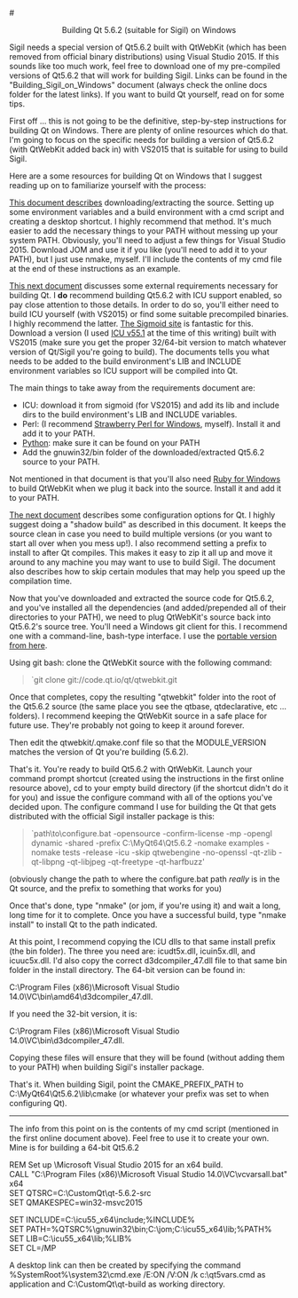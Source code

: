 #<center>Building Qt 5.6.2 (suitable for Sigil) on Windows</center>

Sigil needs a special version of Qt5.6.2 built with QtWebKit (which has been removed from official binary distributions) using Visual Studio 2015. If this sounds like too much work, feel free to download one of my pre-compiled versions of Qt5.6.2 that will work for building Sigil. Links can be found in the "Building_Sigil_on_Windows" document (always check the online docs folder for the latest links). If you want to build Qt yourself, read on for some tips.

First off ... this is not going to be the definitive, step-by-step instructions for building Qt on Windows. There are plenty of online resources which do that. I'm going to focus on the specific needs for building a version of Qt5.6.2 (with QtWebKit added back in) with VS2015 that is suitable for using to build Sigil.

Here are a some resources for building Qt on Windows that I suggest reading up on to familiarize yourself with the process:

[This document describes](http://doc.qt.io/qt-5/windows-building.html) downloading/extracting the source. Setting up some environment variables and a build environment with a cmd script and creating a desktop shortcut. I highly recommend that method. It's much easier to add the necessary things to your PATH without messing up your system PATH. Obviously, you'll need to adjust a few things for Visual Studio 2015. Download JOM and use it if you like (you'll need to add it to your PATH), but I just use nmake, myself. I'll include the contents of my cmd file at the end of these instructions as an example.

[This next document](http://doc.qt.io/qt-5/windows-requirements.html) discusses some external requirements necessary for building Qt. I **do** recommend building Qt5.6.2 with ICU support enabled, so pay close attention to those details. In order to do so, you'll either need to build ICU yourself (with VS2015) or find some suitable precompiled binaries. I highly recommend the latter. [The Sigmoid site](http://www.npcglib.org/~stathis/blog/precompiled-icu/) is fantastic for this. Download a version (I used [ICU v55.1](http://www.npcglib.org/~stathis/blog/precompiled-icu-past/) at the time of this writing) built with VS2015 (make sure you get the proper 32/64-bit version to match whatever version of Qt/Sigil you're going to build). The documents tells you what needs to be added to the build environment's LIB and INCLUDE environment variables so ICU support will be compiled into Qt.

The main things to take away from the requirements document are:

* ICU: download it from sigmoid (for VS2015) and add its lib and include dirs to the build environment's LIB and INCLUDE variables.
* Perl: (I recommend [Strawberry Perl for Windows](http://strawberryperl.com/), myself). Install it and add it to your PATH.
* [Python](https://www.python.org/): make sure it can be found on your PATH
* Add the gnuwin32/bin folder of the downloaded/extracted Qt5.6.2 source to your PATH.

Not mentioned in that document is that you'll also need [Ruby for Windows](http://rubyinstaller.org/) to build QtWebKit when we plug it back into the source. Install it and add it to your PATH.

[The next document](http://doc.qt.io/qt-5/configure-options.html) describes some configuration options for Qt. I highly suggest doing a "shadow build" as described in this document. It keeps the source clean in case you need to build multiple versions (or you want to start all over when you mess up!). I also recommend setting a prefix to install to after Qt compiles. This makes it easy to zip it all up and move it around to any machine you may want to use to build Sigil. The document also describes how to skip certain modules that may help you speed up the compilation time.

Now that you've downloaded and extracted the source code for Qt5.6.2, and you've installed all the dependencies (and added/prepended all of their directories to your PATH), we need to plug QtWebKit's source back into Qt5.6.2's source tree. You'll need a Windows git client for this. I recommend one with a command-line, bash-type interface. I use the [portable version from here](https://github.com/git-for-windows/git/releases/latest).

Using git bash: clone the QtWebKit source with the following command:

> `git clone git://code.qt.io/qt/qtwebkit.git

Once that completes, copy the resulting "qtwebkit" folder into the root of the Qt5.6.2 source (the same place you see the qtbase, qtdeclarative, etc ... folders). I recommend keeping the QtWebKit source in a safe place for future use. They're probably not going to keep it around forever.

Then edit the qtwebkit/.qmake.conf file so that the MODULE_VERSION matches the version of Qt you're building (5.6.2).

That's it. You're ready to build Qt5.6.2 with QtWebKit. Launch your command prompt shortcut (created using the instructions in the first online resource above), cd to your empty build directory (if the shortcut didn't do it for you) and issue the configure command with all of the options you've decided upon. The configure command I use for building the Qt that gets distributed with the official Sigil installer package is this:

> `path\to\configure.bat -opensource -confirm-license -mp -opengl dynamic -shared -prefix C:\MyQt64\Qt5.6.2 -nomake examples -nomake tests -release -icu -skip qtwebengine -no-openssl -qt-zlib -qt-libpng -qt-libjpeg -qt-freetype -qt-harfbuzz'

(obviously change the path to where the configure.bat path *really* is in the Qt source, and the prefix to something that works for you)

Once that's done, type "nmake" (or jom, if you're using it) and wait a long, long time for it to complete. Once you have a successful build, type "nmake install" to install Qt to the path indicated.

At this point, I recommend copying the ICU dlls to that same install prefix (the bin folder). The three you need are: icudt5x.dll, icuin5x.dll, and icuuc5x.dll. I'd also copy the correct d3dcompiler_47.dll file to that same bin folder in the install directory. The 64-bit version can be found in:

C:\Program Files (x86)\Microsoft Visual Studio 14.0\VC\bin\amd64\d3dcompiler_47.dll.

If you need the 32-bit version, it is:

C:\Program Files (x86)\Microsoft Visual Studio 14.0\VC\bin\d3dcompiler_47.dll.

Copying these files will ensure that they will be found (without adding them to your PATH) when building Sigil's installer package.

That's it. When building Sigil, point the CMAKE_PREFIX_PATH to C:\MyQt64\Qt5.6.2\lib\cmake (or whatever your prefix was set to when configuring Qt).

---

The info from this point on is the contents of my cmd script (mentioned in the first online document above). Feel free to use it to create your own. Mine is for building a 64-bit Qt5.6.2

REM Set up \Microsoft Visual Studio 2015 for an x64 build.<br>
CALL "C:\Program Files (x86)\Microsoft Visual Studio 14.0\VC\vcvarsall.bat" x64<br>
SET QTSRC=C:\CustomQt\qt-5.6.2-src<br>
SET QMAKESPEC=win32-msvc2015

SET INCLUDE=C:\icu55_x64\include;%INCLUDE%<br>
SET PATH=%QTSRC%\gnuwin32\bin;C:\jom;C:\icu55_x64\lib;%PATH%<br>
SET LIB=C:\icu55_x64\lib;%LIB%<br>
SET CL=/MP

A desktop link can then be created by specifying the command %SystemRoot%\system32\cmd.exe /E:ON /V:ON /k c:\qt5vars.cmd as application and C:\CustomQt\qt-build as working directory.

